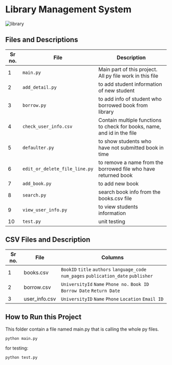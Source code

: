 # Library Management System
![library](https://www.stallionglobal.com/uploads/links/Title_68.jpg)

## Files and Descriptions
Sr no. | File                          | Description
-------|-------------------------------|------------------------------------------------------------------------
1      | `main.py`                     | Main part of this project. All py file work in this file
2      | `add_detail.py`               | to add student information of new student
3      | `borrow.py`                   | to add info of student who borrowed book from library
4      | `check_user_info.csv`         | Contain multiple functions to check for books, name, and id in the file
5      | `defaulter.py`                | to show students who have not submitted book in time
6      | `edit_or_delete_file_line.py` | to remove a name from the borrowed file who have returned book
7      | `add_book.py`                 | to add new book
8      | `search.py`                   | search book info from the books.csv file
9      | `view_user_info.py`           | to view students information
10     | `test.py`                     | unit testing


## CSV Files and Description
Sr no. | File                          | Columns
-------|-------------------------------|------------------------------------------------------------------------
1      | books.csv                     | `BookID` `title` `authors` `language_code`  `num_pages` `publication_date` `publisher`
2      | borrow.csv                    | `UniversityId` `Name` `Phone no.` `Book ID` `Borrow Date` `Return Date`
3      | user_info.csv                 | `UniversityID` `Name` `Phone` `Location` `Email ID`

## How to Run this Project
This folder contain a file named main.py that is calling the whole py files.
    
    python main.py

for testing:

    python test.py


